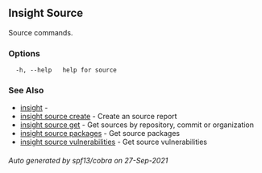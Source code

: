 ## Insight Source

Source commands.

### Options

```
  -h, --help   help for source
```

### See Also

* [insight](insight.md)	 - 
* [insight source create](insight_source_create.md)	 - Create an source report
* [insight source get](insight_source_get.md)	 - Get sources by repository, commit or organization
* [insight source packages](insight_source_packages.md)	 - Get source packages
* [insight source vulnerabilities](insight_source_vulnerabilities.md)	 - Get source vulnerabilities

###### Auto generated by spf13/cobra on 27-Sep-2021
